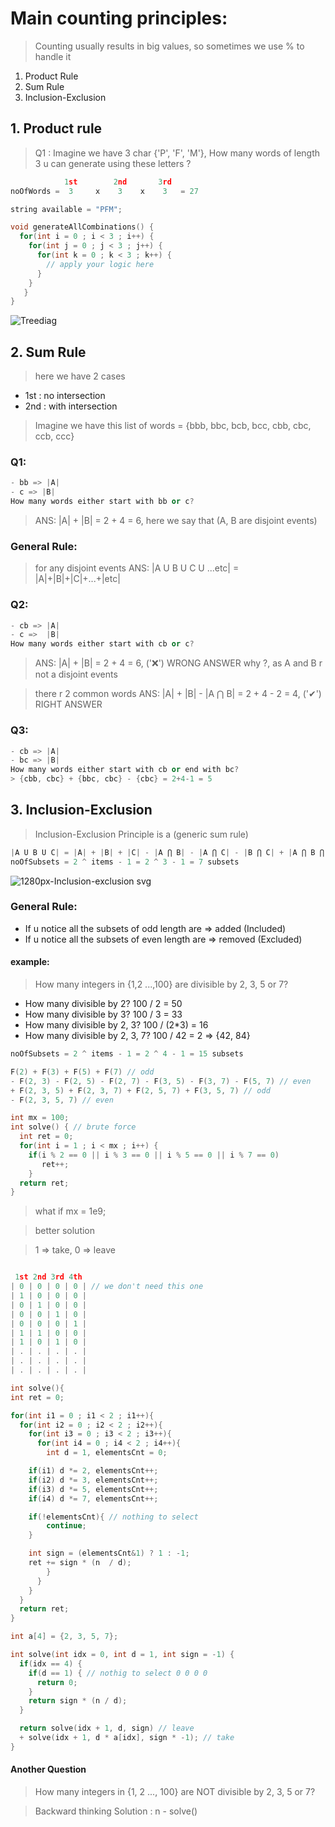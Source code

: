 # Main counting principles:
> Counting usually results in big values, so sometimes we use % to handle it


1. Product Rule
2. Sum Rule
3. Inclusion-Exclusion


## 1. Product rule
> Q1 : Imagine we have 3 char {'P', 'F', 'M'}, How many words of length 3 u can generate
using these letters ?

```cpp
            1st        2nd       3rd
noOfWords =  3     x    3    x    3   = 27
```

```cpp
string available = "PFM";

void generateAllCombinations() {
  for(int i = 0 ; i < 3 ; i++) {
    for(int j = 0 ; j < 3 ; j++) {
      for(int k = 0 ; k < 3 ; k++) {
        // apply your logic here
      }
    }
   }
}
```

![Treediag](https://user-images.githubusercontent.com/40190772/87847488-0674d580-c8d9-11ea-83fb-288d90066275.gif)


## 2. Sum Rule


> here we have 2 cases

- 1st : no intersection
- 2nd : with intersection 

> Imagine we have this list of words = {bbb, bbc, bcb, bcc, cbb, cbc, ccb, ccc}

### Q1:

```cpp
- bb => |A|
- c => |B|
How many words either start with bb or c?
```

> ANS: |A| + |B| = 2 + 4 = 6, here we say that (A, B are disjoint events)


### General Rule:

> for any disjoint events
> ANS: |A U B U C U ...etc| = |A|+|B|+|C|+...+|etc|

### Q2:

```cpp
- cb => |A|
- c =>  |B|												
How many words either start with cb or c?
```

> ANS: |A| + |B| = 2 + 4 = 6, ('❌') WRONG ANSWER
> why ?, as A and B r not a disjoint events

> there r 2 common words
> ANS: |A| + |B| - |A ⋂ B| = 2 + 4 - 2 = 4, ('✔') RIGHT ANSWER


### Q3:

```cpp
- cb => |A|
- bc => |B| 
How many words either start with cb or end with bc?
> {cbb, cbc} + {bbc, cbc} - {cbc} = 2+4-1 = 5
```

## 3. Inclusion-Exclusion
> Inclusion-Exclusion Principle is a (generic sum rule)


```cpp
|A U B U C| = |A| + |B| + |C| - |A ⋂ B| - |A ⋂ C| - |B ⋂ C| + |A ⋂ B ⋂ C|  
noOfSubsets = 2 ^ items - 1 = 2 ^ 3 - 1 = 7 subsets
```

![1280px-Inclusion-exclusion svg](https://user-images.githubusercontent.com/40190772/87847490-096fc600-c8d9-11ea-98e0-43f97aa2122f.png)

### General Rule:

- If u notice all the subsets of odd length are => added (Included)
- If u notice all the subsets of even length are => removed (Excluded)


#### example:
> How many integers in {1,2 ...,100} are divisible by 2, 3, 5 or 7?


- How many divisible by 2? 100 / 2 = 50
- How many divisible by 3? 100 / 3 = 33
- How many divisible by 2, 3? 100 / (2*3) = 16
- How many divisible by 2, 3, 7? 100 / 42 = 2 => {42, 84}

```cpp
noOfSubsets = 2 ^ items - 1 = 2 ^ 4 - 1 = 15 subsets
```

```cpp
F(2) + F(3) + F(5) + F(7) // odd
- F(2, 3) - F(2, 5) - F(2, 7) - F(3, 5) - F(3, 7) - F(5, 7) // even
+ F(2, 3, 5) + F(2, 3, 7) + F(2, 5, 7) + F(3, 5, 7) // odd
- F(2, 3, 5, 7) // even
```

```cpp
int mx = 100;
int solve() { // brute force
  int ret = 0;
  for(int i = 1 ; i < mx ; i++) {
    if(i % 2 == 0 || i % 3 == 0 || i % 5 == 0 || i % 7 == 0)
       ret++;
    }
  return ret;
}
```

> what if mx = 1e9;

> better solution

> 1 => take, 0 => leave

```cpp

 1st 2nd 3rd 4th
| 0 | 0 | 0 | 0 | // we don't need this one
| 1 | 0 | 0 | 0 |
| 0 | 1 | 0 | 0 |
| 0 | 0 | 1 | 0 |
| 0 | 0 | 0 | 1 |
| 1 | 1 | 0 | 0 |
| 1 | 0 | 1 | 0 |
| . | . | . | . |
| . | . | . | . |
| . | . | . | . |
```

```cpp
int solve(){
int ret = 0;

for(int i1 = 0 ; i1 < 2 ; i1++){
  for(int i2 = 0 ; i2 < 2 ; i2++){
    for(int i3 = 0 ; i3 < 2 ; i3++){
      for(int i4 = 0 ; i4 < 2 ; i4++){
        int d = 1, elementsCnt = 0;

	if(i1) d *= 2, elementsCnt++;
	if(i2) d *= 3, elementsCnt++;
	if(i3) d *= 5, elementsCnt++;
	if(i4) d *= 7, elementsCnt++;

	if(!elementsCnt){ // nothing to select
		continue;
	}

	int sign = (elementsCnt&1) ? 1 : -1;
	ret += sign * (n  / d);
        }
      }
    }
  }
  return ret;
}
```


```cpp
int a[4] = {2, 3, 5, 7};

int solve(int idx = 0, int d = 1, int sign = -1) {
  if(idx == 4) {               
    if(d == 1) { // nothig to select 0 0 0 0
      return 0;
    }
    return sign * (n / d);
  }

  return solve(idx + 1, d, sign) // leave
  + solve(idx + 1, d * a[idx], sign * -1); // take
}
```


#### Another Question

> How many integers in {1, 2 ..., 100} are NOT divisible by 2, 3, 5 or 7?

> Backward thinking
> Solution : n - solve()




